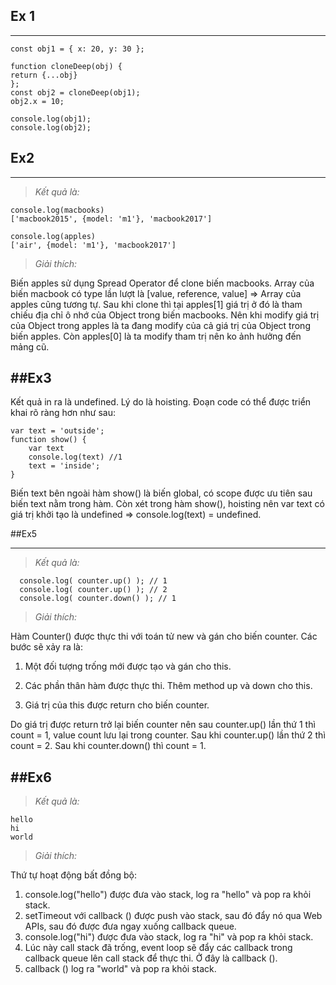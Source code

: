 ## Ex 1
---
```
const obj1 = { x: 20, y: 30 };

function cloneDeep(obj) {
return {...obj}
};
const obj2 = cloneDeep(obj1);
obj2.x = 10;

console.log(obj1);
console.log(obj2);
```
## Ex2
----------------------------------------------------------------
>*Kết quả là:*
```
console.log(macbooks)
['macbook2015', {model: 'm1'}, 'macbook2017']

console.log(apples)
['air', {model: 'm1'}, 'macbook2017']
```

>*Giải thích:*

Biến apples sử dụng Spread Operator để clone biến macbooks. Array của biến macbook có type lần lượt là [value, reference, value] => Array của apples cũng tương tự. Sau khi clone thì tại apples[1] giá trị ở đó là tham chiếu địa chỉ ô nhớ của Object trong biến macbooks. Nên khi modify giá trị của Object trong apples là ta đang modify của cả giá trị của Object trong biến apples. Còn apples[0] là ta modify  tham trị nên ko ảnh hưởng đến mảng cũ.

##Ex3
--------------
Kết quả in ra là undefined. Lý do là hoisting. Đoạn code có thể được triển khai rõ ràng hơn như sau:
```
var text = 'outside';
function show() {
    var text
    console.log(text) //1
    text = 'inside';
}
```
Biến text bên ngoài hàm show() là biến global, có scope được ưu tiên sau biến text nằm trong hàm. Còn xét trong hàm show(), hoisting nên var text có giá trị khởi tạo là undefined => console.log(text) = undefined.

##Ex5

---------
>*Kết quả là:*
```
  console.log( counter.up() ); // 1
  console.log( counter.up() ); // 2
  console.log( counter.down() ); // 1
```
>*Giải thích:*

Hàm Counter() được thực thi với toán tử new và gán cho biến counter. Các bước sẽ xảy ra là:

1. Một đối tượng trống mới được tạo và gán cho this.

2. Các phần thân hàm được thực thi. Thêm method up và down cho this.

3. Giá trị của this được return cho biến counter.

Do giá trị được return trở lại biến counter nên sau counter.up() lần thứ 1 thì count = 1, value count lưu lại trong counter. Sau khi counter.up() lần thứ 2 thì count = 2.  Sau khi counter.down() thì count = 1.

##Ex6
--------------
>*Kết quả là:*
```
hello
hi
world
```
>*Giải thích:*

Thứ tự hoạt động bất đồng bộ:
1. console.log("hello") được đưa vào stack, log ra "hello" và pop ra khỏi stack.
2. setTimeout với callback () được push vào stack, sau đó đẩy nó qua Web APIs, sau đó được đưa ngay xuống callback queue.
3. console.log("hi") được đưa vào stack, log ra "hi" và pop ra khỏi stack.
4. Lúc này call stack đã trống, event loop sẽ đẩy các callback trong callback queue lên call stack để thực thi. Ở đây là callback ().
5. callback () log ra "world" và pop ra khỏi stack.